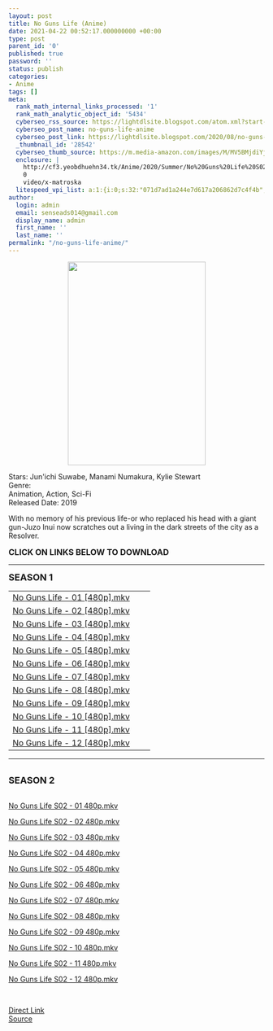 ```yaml
---
layout: post
title: No Guns Life (Anime)
date: 2021-04-22 00:52:17.000000000 +00:00
type: post
parent_id: '0'
published: true
password: ''
status: publish
categories:
- Anime
tags: []
meta:
  rank_math_internal_links_processed: '1'
  rank_math_analytic_object_id: '5434'
  cyberseo_rss_source: https://lightdlsite.blogspot.com/atom.xml?start-index=1
  cyberseo_post_name: no-guns-life-anime
  cyberseo_post_link: https://lightdlsite.blogspot.com/2020/08/no-guns-life-anime.html
  _thumbnail_id: '28542'
  cyberseo_thumb_source: https://m.media-amazon.com/images/M/MV5BMjdiYjExOGYtNmI4Ni00YzRhLTkxYTItMjU5YjIzMjdmYWMzXkEyXkFqcGdeQXVyMzI2Mjc1NjQ@._V1_.jpg
  enclosure: |
    http://cf3.yeobdhuehn34.tk/Anime/2020/Summer/No%20Guns%20Life%20S02/480p/No%20Guns%20Life%20S02%20-%2012%20%5B480p%5D%20%5BAnimDL.ir%5D.mkv
    0
    video/x-matroska
  litespeed_vpi_list: a:1:{i:0;s:32:"071d7ad1a244e7d617a206862d7c4f4b";}
author:
  login: admin
  email: senseads014@gmail.com
  display_name: admin
  first_name: ''
  last_name: ''
permalink: "/no-guns-life-anime/"
---
```

<div class="separator" style="clear: both; text-align: center;">
<a href="https://m.media-amazon.com/images/M/MV5BMjdiYjExOGYtNmI4Ni00YzRhLTkxYTItMjU5YjIzMjdmYWMzXkEyXkFqcGdeQXVyMzI2Mjc1NjQ@._V1_.jpg" style="margin-left: 1em; margin-right: 1em;"><img border="0" data-original-height="800" data-original-width="544" height="400" src="{{ site.baseurl }}/assets/2021/04/MV5BMjdiYjExOGYtNmI4Ni00YzRhLTkxYTItMjU5YjIzMjdmYWMzXkEyXkFqcGdeQXVyMzI2Mjc1NjQ@._V1_.jpg" width="271" /></a></div>
<p>
Stars: Jun'ichi Suwabe, Manami Numakura, Kylie Stewart<br />
Genre:<br />
Animation, Action, Sci-Fi<br />
Released Date: 2019
<p>With no memory of his previous life-or who replaced his head with a giant gun-Juzo Inui now scratches out a living in the dark streets of the city as a Resolver.</p>
<p><span style="font-size: 16px;"><b>CLICK ON LINKS BELOW TO DOWNLOAD </b></span><br />
</p>
<hr />
<span style="font-size: large;"><b>SEASON 1</b></span></p>
<table id="list">
<tbody>
<tr>
<td class="link"><a href="http://cf1.yeobdhuehn34.tk/E/Anime/2019/Fall/No%20Guns%20Life/480p/No%20Guns%20Life%20-%2001%20[480p]%20[AnimDL.ir].mkv" title="No Guns Life - 01 [480p].mkv">No Guns Life - 01 [480p].mkv</a></td>
<td class="size"></td>
<td class="date"></td>
</tr>
<tr>
<td class="link"><a href="http://cf1.yeobdhuehn34.tk/E/Anime/2019/Fall/No%20Guns%20Life/480p/No%20Guns%20Life%20-%2002%20[480p]%20[AnimDL.ir].mkv" title="No Guns Life - 02 [480p].mkv">No Guns Life - 02 [480p].mkv</a></td>
<td class="size"></td>
<td class="date"></td>
</tr>
<tr>
<td class="link"><a href="http://cf1.yeobdhuehn34.tk/E/Anime/2019/Fall/No%20Guns%20Life/480p/No%20Guns%20Life%20-%2003%20[480p]%20[AnimDL.ir].mkv" title="No Guns Life - 03 [480p].mkv">No Guns Life - 03 [480p].mkv</a></td>
<td class="size"></td>
<td class="date"></td>
</tr>
<tr>
<td class="link"><a href="http://cf1.yeobdhuehn34.tk/E/Anime/2019/Fall/No%20Guns%20Life/480p/No%20Guns%20Life%20-%2004%20[480p]%20[AnimDL.ir].mkv" title="No Guns Life - 04 [480p].mkv">No Guns Life - 04 [480p].mkv</a></td>
<td class="size"></td>
<td class="date"></td>
</tr>
<tr>
<td class="link"><a href="http://cf1.yeobdhuehn34.tk/E/Anime/2019/Fall/No%20Guns%20Life/480p/No%20Guns%20Life%20-%2005%20[480p]%20[AnimDL.ir].mkv" title="No Guns Life - 05 [480p].mkv">No Guns Life - 05 [480p].mkv</a></td>
<td class="size"></td>
<td class="date"></td>
</tr>
<tr>
<td class="link"><a href="http://cf1.yeobdhuehn34.tk/E/Anime/2019/Fall/No%20Guns%20Life/480p/No%20Guns%20Life%20-%2006%20[480p]%20[AnimDL.ir].mkv" title="No Guns Life - 06 [480p].mkv">No Guns Life - 06 [480p].mkv</a></td>
<td class="size"></td>
<td class="date"></td>
</tr>
<tr>
<td class="link"><a href="http://cf1.yeobdhuehn34.tk/E/Anime/2019/Fall/No%20Guns%20Life/480p/No%20Guns%20Life%20-%2007%20[480p]%20[AnimDL.ir].mkv" title="No Guns Life - 07 [480p].mkv">No Guns Life - 07 [480p].mkv</a></td>
<td class="size"></td>
<td class="date"></td>
</tr>
<tr>
<td class="link"><a href="http://cf1.yeobdhuehn34.tk/E/Anime/2019/Fall/No%20Guns%20Life/480p/No%20Guns%20Life%20-%2008%20[480p]%20[AnimDL.ir].mkv" title="No Guns Life - 08 [480p].mkv">No Guns Life - 08 [480p].mkv</a></td>
<td class="size"></td>
<td class="date"></td>
</tr>
<tr>
<td class="link"><a href="http://cf1.yeobdhuehn34.tk/E/Anime/2019/Fall/No%20Guns%20Life/480p/No%20Guns%20Life%20-%2009%20[480p]%20[AnimDL.ir].mkv" title="No Guns Life - 09 [480p].mkv">No Guns Life - 09 [480p].mkv</a></td>
<td class="size"></td>
<td class="date"></td>
</tr>
<tr>
<td class="link"><a href="http://cf1.yeobdhuehn34.tk/E/Anime/2019/Fall/No%20Guns%20Life/480p/No%20Guns%20Life%20-%2010%20[480p]%20[AnimDL.ir].mkv" title="No Guns Life - 10 [480p].mkv">No Guns Life - 10 [480p].mkv</a></td>
<td class="size"></td>
<td class="date"></td>
</tr>
<tr>
<td class="link"><a href="http://cf1.yeobdhuehn34.tk/E/Anime/2019/Fall/No%20Guns%20Life/480p/No%20Guns%20Life%20-%2011%20[480p]%20[AnimDL.ir].mkv" title="No Guns Life - 11 [480p].mkv">No Guns Life - 11 [480p].mkv</a></td>
<td class="size"></td>
<td class="date"></td>
</tr>
<tr>
<td class="link"><a href="http://cf1.yeobdhuehn34.tk/E/Anime/2019/Fall/No%20Guns%20Life/480p/No%20Guns%20Life%20-%2012%20[480p]%20[AnimDL.ir].mkv" title="No Guns Life - 12 [480p].mkv">No Guns Life - 12 [480p].mkv</a></td>
</tr>
</tbody>
</table>
<hr />
<p>
<br />
<span style="font-size: large;"><b>SEASON 2</b></span><br />
&nbsp;</p>
<p><a href="http://cf3.yeobdhuehn34.tk/Anime/2020/Summer/No%20Guns%20Life%20S02/480p/No%20Guns%20Life%20S02%20-%2001%20%5B480p%5D%20%5BAnimDL.ir%5D.mkv">No Guns Life S02 - 01 480p.mkv</a></p>
<p><a href="http://cf3.yeobdhuehn34.tk/Anime/2020/Summer/No%20Guns%20Life%20S02/480p/No%20Guns%20Life%20S02%20-%2002%20%5B480p%5D%20%5BAnimDL.ir%5D.mkv">No Guns Life S02 - 02 480p.mkv</a></p>
<p><a href="http://cf3.yeobdhuehn34.tk/Anime/2020/Summer/No%20Guns%20Life%20S02/480p/No%20Guns%20Life%20S02%20-%2003%20%5B480p%5D%20%5BAnimDL.ir%5D.mkv">No Guns Life S02 - 03 480p.mkv</a></p>
<p><a href="http://cf3.yeobdhuehn34.tk/Anime/2020/Summer/No%20Guns%20Life%20S02/480p/No%20Guns%20Life%20S02%20-%2004%20%5B480p%5D%20%5BAnimDL.ir%5D.mkv">No Guns Life S02 - 04 480p.mkv</a></p>
<p><a href="http://cf3.yeobdhuehn34.tk/Anime/2020/Summer/No%20Guns%20Life%20S02/480p/No%20Guns%20Life%20S02%20-%2005%20%5B480p%5D%20%5BAnimDL.ir%5D.mkv">No Guns Life S02 - 05 480p.mkv</a></p>
<p><a href="http://cf3.yeobdhuehn34.tk/Anime/2020/Summer/No%20Guns%20Life%20S02/480p/No%20Guns%20Life%20S02%20-%2006%20%5B480p%5D%20%5BAnimDL.ir%5D.mkv">No Guns Life S02 - 06 480p.mkv</a></p>
<p><a href="http://cf3.yeobdhuehn34.tk/Anime/2020/Summer/No%20Guns%20Life%20S02/480p/No%20Guns%20Life%20S02%20-%2007%20%5B480p%5D%20%5BAnimDL.ir%5D.mkv">No Guns Life S02 - 07 480p.mkv</a></p>
<p><a href="http://cf3.yeobdhuehn34.tk/Anime/2020/Summer/No%20Guns%20Life%20S02/480p/No%20Guns%20Life%20S02%20-%2008%20%5B480p%5D%20%5BAnimDL.ir%5D.mkv">No Guns Life S02 - 08 480p.mkv</a></p>
<p><a href="http://cf3.yeobdhuehn34.tk/Anime/2020/Summer/No%20Guns%20Life%20S02/480p/No%20Guns%20Life%20S02%20-%2009%20%5B480p%5D%20%5BAnimDL.ir%5D.mkv">No Guns Life S02 - 09 480p.mkv</a></p>
<p><a href="http://cf3.yeobdhuehn34.tk/Anime/2020/Summer/No%20Guns%20Life%20S02/480p/No%20Guns%20Life%20S02%20-%2010%20%5B480p%5D%20%5BAnimDL.ir%5D.mkv">No Guns Life S02 - 10 480p.mkv</a></p>
<p><a href="http://cf3.yeobdhuehn34.tk/Anime/2020/Summer/No%20Guns%20Life%20S02/480p/No%20Guns%20Life%20S02%20-%2011%20%5B480p%5D%20%5BAnimDL.ir%5D.mkv">No Guns Life S02 - 11 480p.mkv</a></p>
<p><a href="http://cf3.yeobdhuehn34.tk/Anime/2020/Summer/No%20Guns%20Life%20S02/480p/No%20Guns%20Life%20S02%20-%2012%20%5B480p%5D%20%5BAnimDL.ir%5D.mkv">No Guns Life S02 - 12 480p.mkv</a></p>
<pre><br /></pre>
<link rel="stylesheet" href="https://cdnjs.cloudflare.com/ajax/libs/font-awesome/4.7.0/css/font-awesome.min.css" />
<div class="divbtn"> <a href="https://handymansurrender.com/fihup8buzv?key=94550f7ce39444073321dde3b8782f97" class="btn"><i class="fa fa-download"></i> Direct Link</a> <br /><a href="https://lightdlsite.blogspot.com/2020/08/no-guns-life-anime.html">Source</a> </div>
